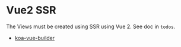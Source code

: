 # Vue2 SSR

The Views must be created using SSR using Vue 2. See doc in `todos`. 

- [koa-vue-builder](https://www.npmjs.com/package/koa-vue-builder)

